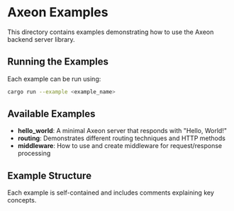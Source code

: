 # Axeon Examples

This directory contains examples demonstrating how to use the Axeon backend server library.

## Running the Examples

Each example can be run using:

```bash
cargo run --example <example_name>
```

## Available Examples

- **hello_world**: A minimal Axeon server that responds with "Hello, World!"
- **routing**: Demonstrates different routing techniques and HTTP methods
- **middleware**: How to use and create middleware for request/response processing

## Example Structure

Each example is self-contained and includes comments explaining key concepts.
